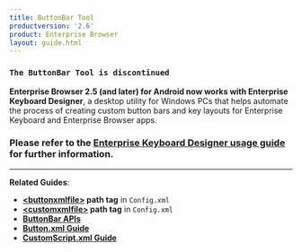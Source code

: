 ```yaml
---
title: ButtonBar Tool 
productversion: '2.6'
product: Enterprise Browser
layout: guide.html
---
```


### `The ButtonBar Tool is discontinued`

**Enterprise Browser 2.5 (and later) for Android now works with Enterprise Keyboard Designer**, a desktop utility for Windows PCs that helps automate the process of creating custom button bars and key layouts for Enterprise Keyboard and Enterprise Browser apps. 

### Please refer to the [Enterprise Keyboard Designer usage guide](/ekd) for further information. 

-----

**Related Guides**:

* **[&lt;buttonxmlfile&gt;](../configreference/#buttonxmlfile) path tag** in `Config.xml`
* **[&lt;customxmlfile&gt;](../configreference/#customxmlfile)  path tag** in `Config.xml`
* **[ButtonBar APIs](../../api/re2x/ButtonBar)** 
* **[Button.xml Guide]()**
* **[CustomScript.xml Guide]()**

